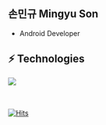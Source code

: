 ## 손민규 Mingyu Son
- Android Developer

## ⚡️ Technologies
<p>
  <img src="https://img.shields.io/badge/-Kotlin-430098?style=flat-square&logo=kotlin&logoColor=white"/>&nbsp 
</p>
<br>

[![Hits](https://hits.seeyoufarm.com/api/count/incr/badge.svg?url=https%3A%2F%2Fgithub.com%2FBossMG-github&count_bg=%233DBCC8&title_bg=%23000000&icon=&icon_color=%23E7E7E7&title=GITHUB&edge_flat=false)](https://hits.seeyoufarm.com)
